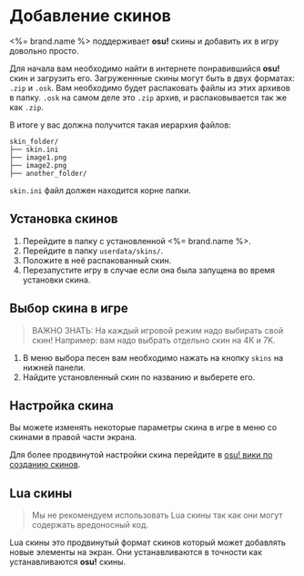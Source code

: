 # Добавление скинов
<%= brand.name %> поддерживает **osu!** скины и добавить их в игру довольно просто. 

Для начала вам необходимо найти в интернете понравившийся **osu!** скин и загрузить его. Загруженнные скины могут быть в двух форматах: `.zip` и `.osk`. Вам необходимо будет распаковать файлы из этих архивов в папку. `.osk` на самом деле это `.zip` архив, и распаковывается так же как `.zip`.  

В итоге у вас должна получится такая иерархия файлов:  
```
skin_folder/
├── skin.ini
├── image1.png
├── image2.png
├── another_folder/
```

`skin.ini` файл должен находится корне папки.

## Установка скинов
1. Перейдите в папку с установленной <%= brand.name %>.
2. Перейдите в папку `userdata/skins/`.
3. Положите в неё распакованный скин.
4. Перезапустите игру в случае если она была запущена во время установки скина.

## Выбор скина в игре
> ВАЖНО ЗНАТЬ: На каждый игровой режим надо выбирать свой скин! Например: вам надо выбрать отдельно скин на 4K и 7K.
1. В меню выбора песен вам необходимо нажать на кнопку `skins` на нижней панели.
2. Найдите установленный скин по названию и выберете его.

## Настройка скина
Вы можете изменять некоторые параметры скина в игре в меню со скинами в правой части экрана.

Для более продвинутой настройки скина перейдите в [osu! вики по созданию скинов](https://osu.ppy.sh/wiki/ru/Skinning).

## Lua скины
> Мы не рекомендуем использовать Lua скины так как они могут содержать вредоносный код.  

Lua скины это продвинутый формат скинов который может добавлять новые элементы на экран. Они устанавливаются в точности как устанавливаются **osu!** скины.  
